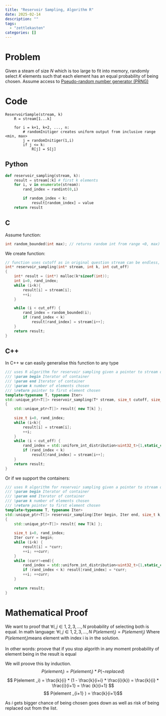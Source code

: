 ```yaml
---
title: "Reservoir Sampling, Algorithm R"
date: 2025-02-14
description: ""
tags: 
  - "zettlekasten"
categories: []
---
```


# Problem
Given a steam of size $N$ which is too large to fit into memory, randomly select $K$ elements such that each element has an equal probability of being chosen. Assume access to [Pseudo-random number generator (PRNG)](Pseudo-random%20number%20generator%20(PRNG))

# Code
```pseudo code
ReservoirSample(stream, k)
	R = stream[1...k]
	
	for i = k+1, k+2, ..., n:
		# randomInitiger creates uniform output from inclusive range <min, max>
		j = randomInitiger(1,i)
		if j <= k: 
			R[j] = S[j]
```

## Python
```python
def reservoir_sampling(stream, k):
	result = stream[:k] # first k elements
	for i, v in enumerate(stream):
		rand_index = randint(0,i)

		if random_index < k:
			result[random_index] = value
	return result
```

## C
Assume function:
```c
int random_bounded(int max); // returns random int from range <0, max) with equal distribution
```
We create function:
```c
// function uses cutoff as in original question stream can be endless, however our while loop needs the end parameter
int* reservoir_sampling(int* stream, int k, int cut_off)
{
	int* result = (int*) malloc(k*sizeof(int));
	int i=0, rand_index;
	while (i<k){
		result[i] = stream[i];
		++i;
	} 

	while (i < cut_off) {
		rand_index = random_bounded(i);
		if (rand_index < k) 
			result[rand_index] = stream[i++];
	}
	return result;
}
```

## C++
In C++ w can easily generalise this function to any type
```c++
/// uses R algorithm for reservoir sampling given a pointer to stream of data  
/// \param begin Iterator of container  
/// \param end Iterator of container  
/// \param k number of elements chosen  
/// \return pointer to first element chosen  
template<typename T, typename Iter>  
std::unique_ptr<T[]> reservoir_sampling(T* stream, size_t cutoff, size_t k, std::mt19937 generator)  
{  
    std::unique_ptr<T[]> result{ new T[k] };  
  
    size_t i=0, rand_index;  
    while (i<k){
		result[i] = stream[i];
		++i;
	} 
	while (i < cut_off) {
        rand_index = std::uniform_int_distribution<uint32_t>{1,static_cast<uint32_t>(i)}(generator) - 1; // We want it <0-i) not <1,i>
		if (rand_index < k) 
			result[rand_index] = stream[i++];
	}  
    return result;  
}
```
Or if we support the containers:
```c++
/// uses R algorithm for reservoir sampling given a pointer to stream of data  
/// \param begin Iterator of container  
/// \param end Iterator of container  
/// \param k number of elements chosen  
/// \return pointer to first element chosen  
template<typename T, typename Iter>  
std::unique_ptr<T[]> reservoir_sampling(Iter begin, Iter end, size_t k, std::mt19937 generator)  
{  
    std::unique_ptr<T[]> result{ new T[k] };  
  
    size_t i=0, rand_index;  
    Iter curr = begin;  
    while (i<k) {  
        result[i] = *curr;  
        ++i; ++curr;  
    }  
    while (curr!=end){  
        rand_index = std::uniform_int_distribution<uint32_t>{1,static_cast<uint32_t>(i)}(generator) - 1; // We want it <0-i) not <1,i>  
        if (rand_index < k) result[rand_index] = *curr;  
        ++i; ++curr;  
    }  
  
    return result;  
}
```

# Mathematical Proof
We want to proof that $\forall i,j \in {1,2,3,...,N}$ probability of selecting both is equal. In math language: 
 $\forall i,j \in {1,2,3,...,N}$ 
 $P(element _i) = P(element _j)$ 
Where $P(element _i)$means element with index i is in the solution.

In other words: proove that if you stop algorith in any moment probability of element being in the result is equal 

We will proove this by induction.
$$ P(element _i) = P(element _i) * P(\neg replaced)$$
$$ P(element _i) =  \frac{k}{i} * (1 - \frac{k}{i+i} * \frac{i}{k}) = \frac{k}{i} * \frac{i}{i+1} = \frac {k}{i+1} $$
$$ P(element _{i+1} ) = \frac{k}{i+1}$$

As $i$ gets bigger chance of being chosen goes down as well as risk of being replaced out from the list. 
